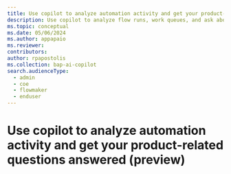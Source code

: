 ```yaml
---
title: Use copilot to analyze automation activity and get your product-related questions answered (preview) (preview)
description: Use copilot to analyze flow runs, work queues, and ask about general product feature questions in natural language. 
ms.topic: conceptual
ms.date: 05/06/2024
ms.author: appapaio
ms.reviewer: 
contributors:
author: rpapostolis
ms.collection: bap-ai-copilot
search.audienceType: 
  - admin
  - coe
  - flowmaker
  - enduser
---
```

# Use copilot to analyze automation activity and get your product-related questions answered (preview)

